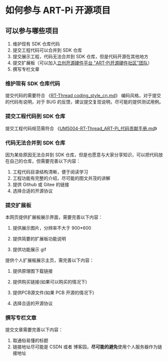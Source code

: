 # 如何参与 ART-Pi 开源项目

## 可以参与哪些项目

1. 维护现有 SDK 仓库代码
2. 提交工程代码可以合并到 SDK 仓库
3. 提交展示工程，代码无法合并到 SDK 仓库，但是代码开源在其他地方
4. 提交扩展板（可以加入[立创开源硬件平台 "ART-Pi开源硬件社区"团队](https://lceda.cn/join?type=team&key=7de9f7cd1ad0d307b5888d763ad5535e)）
5. 撰写专栏文章

### 维护现有 SDK 仓库代码

提交代码的需要符合 《[RT-Thread coding_style_cn.md](https://github.com/RT-Thread-Studio/sdk-bsp-stm32h750-realthread-artpi/blob/master/documents/coding_style_cn.md)》 编码风格，对于提交的代码有说明，对于 BUG 的反馈，建议提交复现说明，尽可能的提供测试用例。

### 提交工程代码到 SDK 仓库

提交工程代码规范需符合 《[UM5004-RT-Thread_ART-Pi_代码贡献手册.md](https://github.com/RT-Thread-Studio/sdk-bsp-stm32h750-realthread-artpi/blob/master/documents/UM5004-RT-Thread%20ART-Pi%20%E4%BB%A3%E7%A0%81%E8%B4%A1%E7%8C%AE%E6%89%8B%E5%86%8C.md)》

### 代码无法合并到 SDK 仓库

因为某些原因无法合并到 SDK 仓库，但是也愿意与大家分享知识，可以把代码放在自己的仓库，但需要完善以下内容：

1. 工程代码目录结构清晰，便于阅读学习
2. 工程功能有完整的介绍，尽可能的图文并茂的讲解
3. 提供 Github 或 Gitee 的链接
4. 选择合适的开源协议

### 提交扩展板

本网页提供扩展板展示界面，需要完善以下内容：

1. 提供展示图片，分辨率不大于 900*600

2. 提供简要的扩展板功能说明

3. 提供功能展示 gif

提供个人扩展板展示主页，需完善以下内容：

1. 提供原理图下载链接

2. 提供购买链接(如果可以购买的情况下)

3. 提供PCB源文件(如果 PCB 开源的情况下)

4. 选择合适的开源协议

### 撰写专栏文章

   提交文章需要完善以下内容：

1. 取通俗易懂的标题
2. 链接地址尽可能是 CSDN 或者 博客园，**尽可能的避免**使用个人服务器作为链接地址
